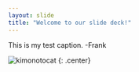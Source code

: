 ```yaml
---
layout: slide
title: "Welcome to our slide deck!"
---
```


This is my test caption. -Frank

![kimonotocat](https://octodex.github.com/images/kimonotocat.png)
{: .center}
